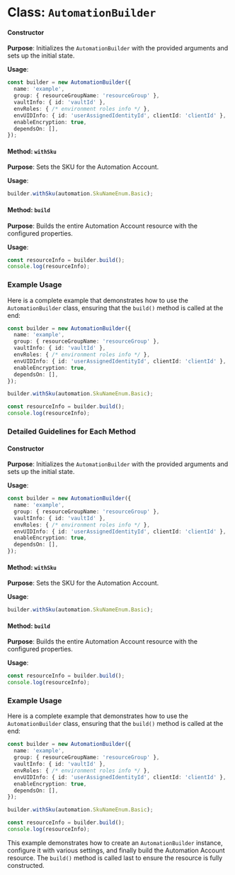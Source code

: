 # Class: `AutomationBuilder`

#### Constructor
**Purpose**: Initializes the `AutomationBuilder` with the provided arguments and sets up the initial state.

**Usage**:
```typescript
const builder = new AutomationBuilder({
  name: 'example',
  group: { resourceGroupName: 'resourceGroup' },
  vaultInfo: { id: 'vaultId' },
  envRoles: { /* environment roles info */ },
  envUIDInfo: { id: 'userAssignedIdentityId', clientId: 'clientId' },
  enableEncryption: true,
  dependsOn: [],
});
```





#### Method: `withSku`
**Purpose**: Sets the SKU for the Automation Account.

**Usage**:
```typescript
builder.withSku(automation.SkuNameEnum.Basic);
```





#### Method: `build`
**Purpose**: Builds the entire Automation Account resource with the configured properties.

**Usage**:
```typescript
const resourceInfo = builder.build();
console.log(resourceInfo);
```





### Example Usage
Here is a complete example that demonstrates how to use the `AutomationBuilder` class, ensuring that the `build()` method is called at the end:

```typescript
const builder = new AutomationBuilder({
  name: 'example',
  group: { resourceGroupName: 'resourceGroup' },
  vaultInfo: { id: 'vaultId' },
  envRoles: { /* environment roles info */ },
  envUIDInfo: { id: 'userAssignedIdentityId', clientId: 'clientId' },
  enableEncryption: true,
  dependsOn: [],
});

builder.withSku(automation.SkuNameEnum.Basic);

const resourceInfo = builder.build();
console.log(resourceInfo);
```





### Detailed Guidelines for Each Method

#### Constructor
**Purpose**: Initializes the `AutomationBuilder` with the provided arguments and sets up the initial state.

**Usage**:
```typescript
const builder = new AutomationBuilder({
  name: 'example',
  group: { resourceGroupName: 'resourceGroup' },
  vaultInfo: { id: 'vaultId' },
  envRoles: { /* environment roles info */ },
  envUIDInfo: { id: 'userAssignedIdentityId', clientId: 'clientId' },
  enableEncryption: true,
  dependsOn: [],
});
```





#### Method: `withSku`
**Purpose**: Sets the SKU for the Automation Account.

**Usage**:
```typescript
builder.withSku(automation.SkuNameEnum.Basic);
```





#### Method: `build`
**Purpose**: Builds the entire Automation Account resource with the configured properties.

**Usage**:
```typescript
const resourceInfo = builder.build();
console.log(resourceInfo);
```





### Example Usage
Here is a complete example that demonstrates how to use the `AutomationBuilder` class, ensuring that the `build()` method is called at the end:

```typescript
const builder = new AutomationBuilder({
  name: 'example',
  group: { resourceGroupName: 'resourceGroup' },
  vaultInfo: { id: 'vaultId' },
  envRoles: { /* environment roles info */ },
  envUIDInfo: { id: 'userAssignedIdentityId', clientId: 'clientId' },
  enableEncryption: true,
  dependsOn: [],
});

builder.withSku(automation.SkuNameEnum.Basic);

const resourceInfo = builder.build();
console.log(resourceInfo);
```





This example demonstrates how to create an `AutomationBuilder` instance, configure it with various settings, and finally build the Automation Account resource. The `build()` method is called last to ensure the resource is fully constructed.